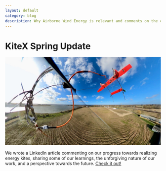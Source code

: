 ```yaml
---
layout: default
category: blog
description: Why Airborne Wind Energy is relevant and comments on the current challanges in the industry.  
---
```


# KiteX Spring Update

![KX4 180 degree picture from the air after transition](/images/KX4AfterTransition180.jpeg)

We wrote a LinkedIn article commenting on our progress towards realizing energy kites, sharing some of our learnings, the unforgiving nature of our work, and a perspective towards the future. [Check it out!](https://www.linkedin.com/pulse/kitex-spring-update-andreas-okholm/)